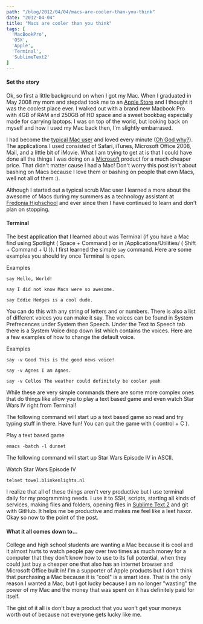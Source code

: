 ```yaml
---
path: "/blog/2012/04/04/macs-are-cooler-than-you-think"
date: "2012-04-04"
title: "Macs are cooler than you think"
tags: [
  'MacBookPro',
  'OSX',
  'Apple',
  'Terminal',
  'SublimeText2'
]
---
```


#### Set the story

Ok, so first a little background on when I got my Mac. When I graduated in May 2008 my mom and stepdad took me to an [Apple Store](http://store.apple.com/us) and I thought it was the coolest place ever. I walked out with a brand new Macbook Pro with 4GB of RAM and 250GB of HD space and a sweet bookbag especially made for carrying laptops. I was on top of the world, but looking back on myself and how I used my Mac back then, I'm slightly embarrased.

I had become the [typical Mac user](http://imgace.com/wp-content/uploads/2011/09/2000-facebook-machine.jpg) and loved every minute ([Oh God why?](http://i3.kym-cdn.com/entries/icons/original/000/006/482/template.jpg)). The applications I used consisted of Safari, iTunes, Microsoft Office 2008, Mail, and a little bit of iMovie. What I am trying to get at is that I could have done all the things I was doing on a [Microsoft](http://www.microsoft.com/en-us/default.aspx) product for a much cheaper price. That didn't matter cause I had a Mac! Don't worry this post isn't about bashing on Macs because I love them or bashing on people that own Macs, well not all of them :).

Although I started out a typical scrub Mac user I learned a more about the awesome of Macs during my summers as a technology assistant at [Fredonia Highschool](http://www.fredoniaks.com/USD484/Home.html) and ever since then I have continued to learn and don't plan on stopping.

#### Terminal

The best application that I learned about was Terminal (if you have a Mac find using Spotlight ( Space + Command ) or in /Applications/Utilities/ ( Shift + Command + U )). I first learned the simple `say` command. Here are some examples you should try once Terminal is open.

Examples

```
say Hello, World!

say I did not know Macs were so awesome.

say Eddie Hedges is a cool dude.
```

You can do this with any string of letters and or numbers. There is also a list of different voices you can make it say. The voices can be found in System Prefrecences under System then Speech. Under the Text to Speech tab there is a System Voice drop down list which contains the voices. Here are a few examples of how to change the default voice.

Examples

```
say -v Good This is the good news voice!

say -v Agnes I am Agnes.

say -v Cellos The weather could definitely be cooler yeah
```

While these are very simple commands there are some more complex ones that do things like allow you to play a text based game and even watch Star Wars IV right from Terminal!

The following command will start up a text based game so read and try typing stuff in there. Have fun! You can quit the game with ( control + C ).

Play a text based game

```
emacs -batch -l dunnet
```

The following command will start up Star Wars Episode IV in ASCII.

Watch Star Wars Episode IV

```
telnet towel.blinkenlights.nl
```

I realize that all of these things aren't very productive but I use terminal daily for my programming needs. I use it to SSH, scripts, starting all kinds of services, making files and folders, opening files in [Sublime Text 2](http://www.sublimetext.com/2) and git with GitHub. It helps me be productive and makes me feel like a leet haxor. Okay so now to the point of the post.

#### What it all comes down to...

College and high school students are wanting a Mac because it is cool and it almost hurts to watch people pay over two times as much money for a computer that they don't know how to use to its full potential, when they could just buy a cheaper one that also has an internet browser and Microsoft Office built in! I'm a supporter of Apple products but I don't think that purchasing a Mac because it is "cool" is a smart idea. That is the only reason I wanted a Mac, but I got lucky because I am no longer "wasting" the power of my Mac and the money that was spent on it has definitely paid for itself.

The gist of it all is don't buy a product that you won't get your moneys worth out of because not everyone gets lucky like me.
